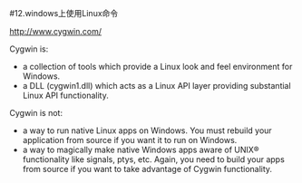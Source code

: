 #12.windows上使用Linux命令

  http://www.cygwin.com/ 
  
  Cygwin is:

  * a collection of tools which provide a Linux look and feel environment for Windows.
  * a DLL (cygwin1.dll) which acts as a Linux API layer providing substantial Linux API functionality.
  
  Cygwin is not:

  * a way to run native Linux apps on Windows. You must rebuild your application from source if you want it to run on Windows.
  * a way to magically make native Windows apps aware of UNIX® functionality like signals, ptys, etc. Again, you need to build your apps from source if you want to take advantage of Cygwin functionality.
  

